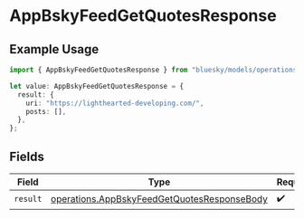 # AppBskyFeedGetQuotesResponse

## Example Usage

```typescript
import { AppBskyFeedGetQuotesResponse } from "bluesky/models/operations";

let value: AppBskyFeedGetQuotesResponse = {
  result: {
    uri: "https://lighthearted-developing.com/",
    posts: [],
  },
};
```

## Fields

| Field                                                                                                      | Type                                                                                                       | Required                                                                                                   | Description                                                                                                |
| ---------------------------------------------------------------------------------------------------------- | ---------------------------------------------------------------------------------------------------------- | ---------------------------------------------------------------------------------------------------------- | ---------------------------------------------------------------------------------------------------------- |
| `result`                                                                                                   | [operations.AppBskyFeedGetQuotesResponseBody](../../models/operations/appbskyfeedgetquotesresponsebody.md) | :heavy_check_mark:                                                                                         | N/A                                                                                                        |